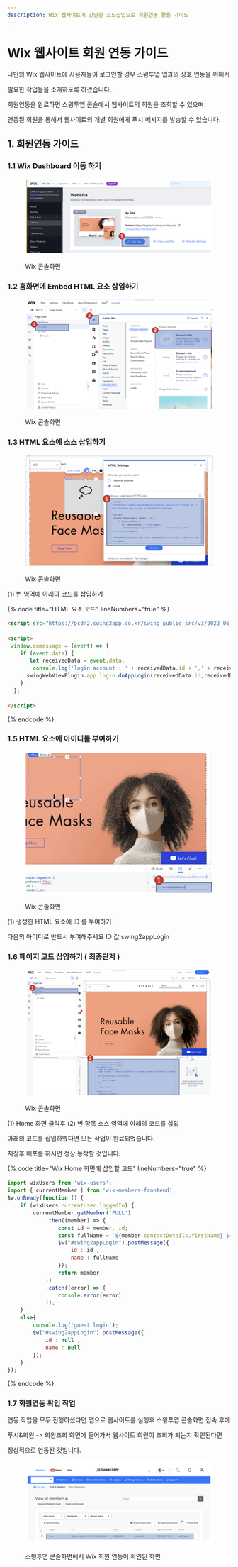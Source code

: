 ```yaml
---
description: Wix 웹사이트에 간단한 코드삽입으로 회원연동 활용 가이드
---
```


# Wix 웹사이트 회원 연동 가이드

나만의 Wix 웹사이트에 사용자들이 로그인할 경우 스윙투앱 앱과의 상호 연동을 위해서

필요한 작업들을 소개하도록 하겠습니다.

회원연동을 완료하면 스윙투앱 콘솔에서 웹사이트의 회원을 조회할 수 있으며

연동된 회원을 통해서 웹사이트의 개별 회원에게 푸시 메시지를 발송할 수 있습니다.



## 1. 회원연동 가이드

### 1.1 Wix Dashboard 이동 하기

<figure><img src="../../.gitbook/assets/image (10).png" alt=""><figcaption><p>Wix 콘솔화면</p></figcaption></figure>

### 1.2 홈화면에 Embed HTML 요소 삽입하기

<figure><img src="../../.gitbook/assets/image (3).png" alt=""><figcaption><p>Wix 콘솔화면 </p></figcaption></figure>

### 1.3 HTML 요소에 소스 삽입하기

<figure><img src="../../.gitbook/assets/image.png" alt=""><figcaption><p>Wix 콘솔화면 </p></figcaption></figure>

(1) 번 영역에 아래의 코드를 삽입하기

{% code title="HTML 요소 코드" lineNumbers="true" %}
```html
<script src="https://pcdn2.swing2app.co.kr/swing_public_src/v3/2022_06_17_001/js/swing_app_on_web.js"></script>

<script>
 window.onmessage = (event) => {
    if (event.data) {
       let receivedData = event.data;
      	console.log('login account : ' + receivedData.id + ',' + receivedData.name);
      swingWebViewPlugin.app.login.doAppLogin(receivedData.id,receivedData.name);
    }
  };
  
</script>

```
{% endcode %}



### 1.5 HTML 요소에 아이디를 부여하기

<figure><img src="../../.gitbook/assets/image (1).png" alt=""><figcaption><p>Wix 콘솔화면 </p></figcaption></figure>

(1) 생성한 HTML 요소에 ID 를 부여하기&#x20;

&#x20;   다음의 아이디로 반드시 부여해주세요 ID 값 swing2appLogin

### 1.6 페이지 코드 삽입하기 ( 최종단계 )

<figure><img src="../../.gitbook/assets/image (2).png" alt=""><figcaption><p>Wix 콘솔화면 </p></figcaption></figure>

(1) Home 화면 클릭후 (2) 번 항목 소스 영역에 아래의 코드를 삽입

아래의 코드를 삽입하였다면 모든 작업이 완료되었습니다.

저장후 배포를 하시면 정상 동작할 것입니다.

{% code title="Wix Home 화면에 삽입할 코드" lineNumbers="true" %}
```javascript
import wixUsers from 'wix-users';
import { currentMember } from 'wix-members-frontend';
$w.onReady(function () {
    if (wixUsers.currentUser.loggedIn) {
        currentMember.getMember('FULL')
            .then((member) => {
                const id = member._id;
                const fullName = `${member.contactDetails.firstName} ${member.contactDetails.lastName}`;
                $w("#swing2appLogin").postMessage({
                    id : id ,
                    name : fullName
                });
                return member;
            })
            .catch((error) => {
                console.error(error);
            });
    }
    else{
        console.log('guest login');
        $w("#swing2appLogin").postMessage({
            id : null ,
            name : null
        });
    }
});

```
{% endcode %}



### 1.7 회원연동 확인 작업

&#x20;     연동 작업을 모두 진행하셨다면 앱으로 웹사이트를 실행후 스윙투앱 콘솔화면 접속 후에

&#x20;     푸시&회원 -> 회원조회 화면에 들어가서 웹사이트 회원이 조회가 되는지 확인된다면&#x20;

&#x20;     정상적으로 연동된 것입니다.

<figure><img src="../../.gitbook/assets/image (4).png" alt=""><figcaption><p>스윙투앱 콘솔화면에서 Wix 회원 연동이 확인된 화면</p></figcaption></figure>



